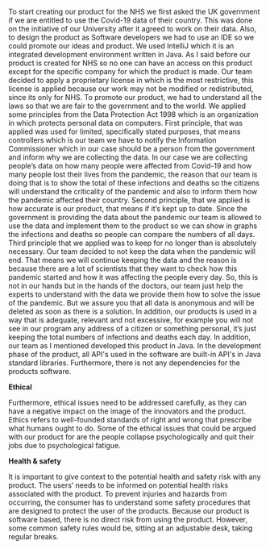 To start creating our product for the NHS we first asked the UK government if we are entitled to use the Covid-19 data of their country. This was done on the initiative of our University after it agreed to work on their data. Also, to design the product as Software developers we had to use an IDE so we could promote our ideas and product. We used IntelliJ which it is an integrated development environment written in Java. As I said before our product is created for NHS so no one can have an access on this product except for the specific company for which the product is made. Our team decided to apply a proprietary license in which is the most restrictive, this license  is applied because our work may not be modified or redistributed, since its only for NHS. To promote our product, we had to understand all the laws so that we are fair to the government and to the world. We applied some principles from the Data Protection Act 1998 which is an organization in which protects personal data on computers. First principle, that was applied was used for limited, specifically stated purposes, that means controllers which is our team we have to notify the Information Commissioner which in our case should be a person from the government and inform why we are collecting the data. In our case we are collecting people’s data on how many people were affected from Covid-19 and how many people lost their lives from the pandemic, the reason that our team is doing that is to show the total of these infections and deaths so the citizens will understand the criticality of the pandemic and also to inform them how the pandemic affected their country. Second principle, that we applied is how accurate is our product, that means if it’s kept up to date. Since the government is providing the data about the pandemic our team is allowed to use the data and implement them to the product so we can show in graphs the infections and deaths so people can compare the numbers of all days. Third principle that we applied was to keep for no longer than is absolutely necessary. Our team decided to not keep the data when the pandemic will end. That means we will continue keeping the data and the reason is because there are a lot of scientists that they want to check how this pandemic started and how it was affecting the people every day. So, this is not in our hands but in the hands of the doctors, our team just help the experts to understand with the data we provide them how to solve the issue of the pandemic. But we assure you that all data is anonymous and will be deleted as soon as there is a solution. In addition, our products is used in a way that is adequate, relevant and not excessive, for example you will not see in our program any address of a citizen or something personal, it’s just keeping the total numbers of infections and deaths each day. In addition, our team as I mentioned developed this product in Java. In the development phase of the product, all API's used in the software are built-in API's in Java standard libraries. Furthermore, there is not any dependencies for the products software.

**Ethical**

Furthermore, ethical issues need to be addressed carefully, as they can have a negative impact on the image of the innovators and the product. Ethics refers to well-founded standards of right and wrong that prescribe what humans ought to do. Some of the ethical issues that could be argued with our product for are the people collapse psychologically and quit their jobs due to psychological fatigue.

**Health & safety**

It is important to give context to the potential health and safety risk with any product. The users’ needs to be informed on potential health risks associated with the product. To prevent injuries and hazards from occurring, the consumer has to understand some safety procedures that are designed to protect the user of the products. Because our product is software based, there is no direct risk from using the product. However, some common safety rules would be, sitting at an adjustable desk, taking regular breaks. 
